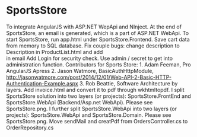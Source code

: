 # SportsStore
To integrate AngularJS with ASP.NET WepApi and NInject.
At the end of SportsStore, an email is generated, which is a part of ASP.NET WebApi.
To start SportsStore, run app.html under SportsStore.Frontend.
Save cart data from memory to SQL database.
Fix couple bugs: change description to Description in ProductList.html and add <br /> in email
Add Login for security check. Use admin / secret to get into administration function.
Contributors for Sports Store: 1. Adam Feeman, Pro AngularJS Apress
     2. Jason Watmore, BasicAuthHttpModule, http://jasonwatmore.com/post/2014/12/01/Web-API-2-Basic-HTTP-Authentication-Example.aspx
     3. Rob Beattie, Software Architecture by layers.
Add invoice.html and convert it to pdf through wkhtmltopdf.
I split SportsStore solution into two layers (or projects): SportsStore.FrontEnd and SportsStore.WebApi (Backend/Asp.net WebApi). Please see SportsStore.png.
I further split SportsStore.WebApi into two layers (or projects): SportsStore.WebApi and SportsStore.Domain. Please see SportsStore.png.
Move sendMail and creatPdf from OrdersController.cs to OrderRepository.cs
